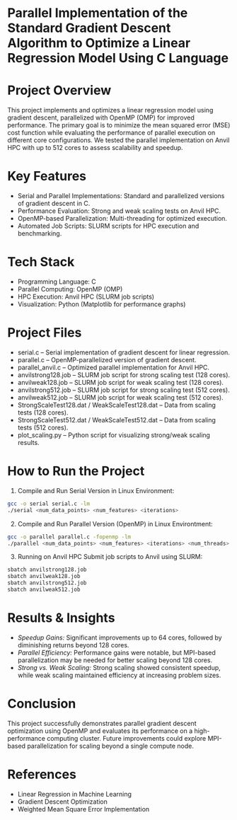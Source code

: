 # Parallel Implementation of the Standard Gradient Descent Algorithm to Optimize a Linear Regression Model Using C Language

# Project Overview
This project implements and optimizes a linear regression model using gradient descent, parallelized with OpenMP (OMP) for improved performance. The primary goal is to minimize the mean squared error (MSE) cost function while evaluating the performance of parallel execution on different core configurations. We tested the parallel implementation on Anvil HPC with up to 512 cores to assess scalability and speedup.

# Key Features
- Serial and Parallel Implementations: Standard and parallelized versions of gradient descent in C.
- Performance Evaluation: Strong and weak scaling tests on Anvil HPC.
- OpenMP-based Parallelization: Multi-threading for optimized execution.
- Automated Job Scripts: SLURM scripts for HPC execution and benchmarking.

# Tech Stack
- Programming Language: C
- Parallel Computing: OpenMP (OMP)
- HPC Execution: Anvil HPC (SLURM job scripts)
- Visualization: Python (Matplotlib for performance graphs)

# Project Files
- serial.c – Serial implementation of gradient descent for linear regression.
- parallel.c – OpenMP-parallelized version of gradient descent.
- parallel_anvil.c – Optimized parallel implementation for Anvil HPC.
- anvilstrong128.job – SLURM job script for strong scaling test (128 cores).
- anvilweak128.job – SLURM job script for weak scaling test (128 cores).
- anvilstrong512.job – SLURM job script for strong scaling test (512 cores).
- anvilweak512.job – SLURM job script for weak scaling test (512 cores).
- StrongScaleTest128.dat / WeakScaleTest128.dat – Data from scaling tests (128 cores).
- StrongScaleTest512.dat / WeakScaleTest512.dat – Data from scaling tests (512 cores).
- plot_scaling.py – Python script for visualizing strong/weak scaling results.

# How to Run the Project
1. Compile and Run Serial Version in Linux Environment:
```bash
gcc -o serial serial.c -lm
./serial <num_data_points> <num_features> <iterations>
```

2. Compile and Run Parallel Version (OpenMP) in Linux Environtment:
```bash
gcc -o parallel parallel.c -fopenmp -lm
./parallel <num_data_points> <num_features> <iterations> <num_threads>
```

3. Running on Anvil HPC
Submit job scripts to Anvil using SLURM:
```bash
sbatch anvilstrong128.job
sbatch anvilweak128.job
sbatch anvilstrong512.job
sbatch anvilweak512.job
```

# Results & Insights
- *Speedup Gains:* Significant improvements up to 64 cores, followed by diminishing returns beyond 128 cores.
- *Parallel Efficiency:* Performance gains were notable, but MPI-based parallelization may be needed for better scaling beyond 128 cores.
- *Strong vs. Weak Scaling:* Strong scaling showed consistent speedup, while weak scaling maintained efficiency at increasing problem sizes.

# Conclusion
This project successfully demonstrates parallel gradient descent optimization using OpenMP and evaluates its performance on a high-performance computing cluster. Future improvements could explore MPI-based parallelization for scaling beyond a single compute node.

# References
- Linear Regression in Machine Learning
- Gradient Descent Optimization
- Weighted Mean Square Error Implementation
